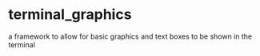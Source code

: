 # terminal_graphics
a framework to allow for basic graphics and text boxes to be shown in the terminal 
